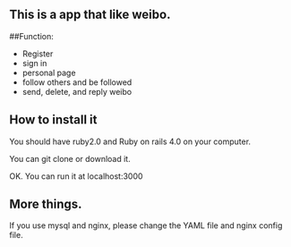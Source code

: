 
This is a app that like weibo.
---------

##Function:
  * Register
  * sign in
  * personal page
  * follow others and be followed
  * send, delete, and reply  weibo 


## How to install it 

You should have ruby2.0 and Ruby on rails 4.0 on your computer. 

You can git clone or download it. 

OK. You can run it at localhost:3000

## More things.

If you use mysql and nginx, please change the YAML file and nginx config file.

